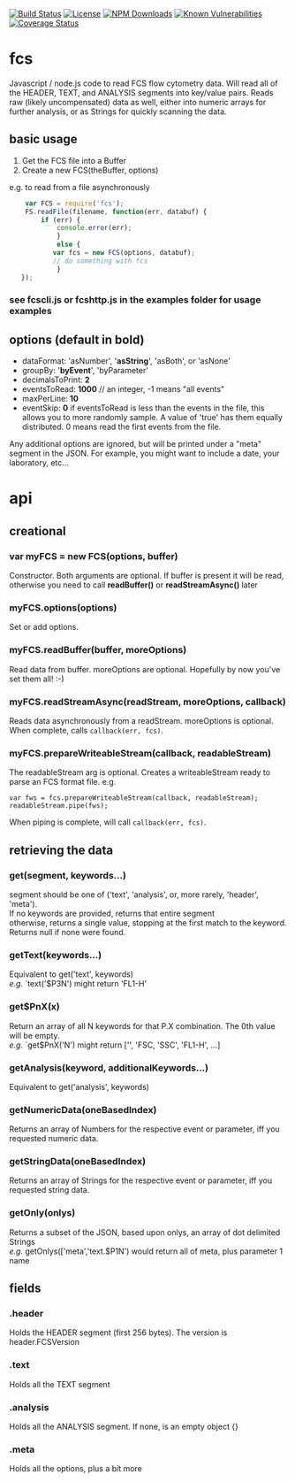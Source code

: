 [![Build Status](https://secure.travis-ci.org/MorganConrad/fcs.png)](http://travis-ci.org/MorganConrad/fcs)
[![License](http://img.shields.io/badge/license-MIT-A31F34.svg)](https://github.com/MorganConrad/fcs)
[![NPM Downloads](http://img.shields.io/npm/dm/fcs.svg)](https://www.npmjs.org/package/fcs)
[![Known Vulnerabilities](https://snyk.io/test/npm/fcs/badge.svg)](https://snyk.io/test/npm/fcs)
[![Coverage Status](https://coveralls.io/repos/github/MorganConrad/fcs/badge.svg)](https://coveralls.io/github/MorganConrad/fcs)

# fcs

Javascript / node.js code to read FCS flow cytometry data.  Will read all of the HEADER, TEXT, and ANALYSIS segments into key/value pairs.  Reads raw (likely uncompensated) data as well, either into numeric arrays for further analysis, or as Strings for quickly scanning the data.

## basic usage

1. Get the FCS file into a Buffer
2. Create a new FCS(theBuffer, options)

e.g. to read from a file asynchronously

```javascript
    var FCS = require('fcs');
    FS.readFile(filename, function(err, databuf) {
        if (err) {
            console.error(err);
            }
            else {
           var fcs = new FCS(options, databuf);
           // do something with fcs
            }
   });
```

### see fcscli.js or fcshttp.js in the examples folder for usage examples

## options (default in bold)

* dataFormat:   'asNumber', '**asString**', 'asBoth', or 'asNone'
* groupBy:       '**byEvent**', 'byParameter'
* decimalsToPrint: **2**
* eventsToRead:    **1000**   // an integer, -1 means "all events"
* maxPerLine:      **10**
* eventSkip:   **0**  if eventsToRead is less than the events in the file, this allows you to more randomly sample.  A value of 'true' has them equally distributed.  0 means read the first events from the file.

Any additional options are ignored, but will be printed under a "meta" segment in the JSON.  For example, you might want to include a date, your laboratory, etc...

# api

## creational

### var myFCS = new FCS(options, buffer)
Constructor.  Both arguments are optional.
If buffer is present it will be read, otherwise you need to call **readBuffer()** or **readStreamAsync()** later

### myFCS.options(options)
Set or add options.

### myFCS.readBuffer(buffer, moreOptions)
Read data from buffer.  moreOptions are optional.  Hopefully by now you've set them all! :-)

### myFCS.readStreamAsync(readStream, moreOptions, callback)
Reads data asynchronously from a readStream.  moreOptions is optional.  When complete, calls `callback(err, fcs)`.

### myFCS.prepareWriteableStream(callback, readableStream)
The readableStream arg is optional.  Creates a writeableStream ready to parse an FCS format file.  e.g.

    var fws = fcs.prepareWriteableStream(callback, readableStream);
    readableStream.pipe(fws);

When piping is complete, will call `callback(err, fcs)`.

## retrieving the data

### get(segment, keywords...)
segment should be one of  ('text', 'analysis', or, more rarely, 'header', 'meta').  
If no keywords are provided, returns that entire segment  
otherwise, returns a single value, stopping at the first match to the keyword.  
Returns null if none were found.

### getText(keywords...)
Equivalent to get('text', keywords)  
  *e.g.* `text('$P3N') might return 'FL1-H'  

### get$PnX(x)
Return an array of all N keywords for that P.X combination.  The 0th value will be empty.  
  *e.g.* `get$PnX('N') might return ['', 'FSC, 'SSC', 'FL1-H', ...]

### getAnalysis(keyword, additionalKeywords...)
Equivalent to get('analysis', keywords)

### getNumericData(oneBasedIndex)
Returns an array of Numbers for the respective event or parameter, iff you requested numeric data.

### getStringData(oneBasedIndex)
Returns an array of Strings for the respective event or parameter, iff you requested string data.

### getOnly(onlys)
Returns a subset of the JSON, based upon onlys, an array of dot delimited Strings  
  *e.g.* getOnlys(['meta','text.$P1N') would return all of meta, plus parameter 1 name

## fields

### .header
  Holds the HEADER segment (first 256 bytes).  The version is header.FCSVersion

### .text
  Holds all the TEXT segment

### .analysis
  Holds all the ANALYSIS segment.  If none, is an empty object {}

### .meta
  Holds all the options, plus a bit more
